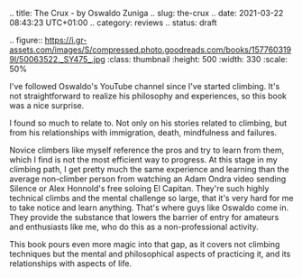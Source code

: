 .. title: The Crux - by Oswaldo Zuniga
.. slug: the-crux
.. date: 2021-03-22 08:43:23 UTC+01:00
.. category: reviews
.. status: draft

.. figure:: https://i.gr-assets.com/images/S/compressed.photo.goodreads.com/books/1577603199l/50063522._SY475_.jpg
   :class: thumbnail
   :height: 500
   :width: 330
   :scale: 50%

I've followed Oswaldo's YouTube channel since I've started climbing. It's not straightforward to realize his philosophy and experiences, so this book was a nice surprise.

I found so much to relate to. Not only on his stories related to climbing, but from his relationships with immigration, death, mindfulness and failures.

Novice climbers like myself reference the pros and try to learn from them, which I find is not the most efficient way to progress. At this stage in my climbing path, I get pretty much the same experience and learning than the average non-climber person from watching an Adam Ondra video sending Silence or Alex Honnold's free soloing El Capitan. They're such highly technical climbs and the mental challenge so large, that it's very hard for me to take notice and learn anything. That's where guys like Oswaldo come in. They provide the substance that lowers the barrier of entry for amateurs and enthusiasts like me, who do this as a non-professional activity.

This book pours even more magic into that gap, as it covers not climbing techniques but the mental and philosophical aspects of practicing it, and its relationships with aspects of life.
